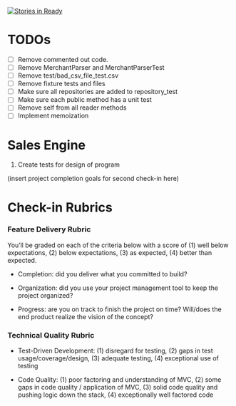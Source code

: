 [![Stories in Ready](https://badge.waffle.io/Jpease1020/sales_engine.png?label=ready&title=Ready)](https://waffle.io/Jpease1020/sales_engine)
# TODOs
- [ ] Remove commented out code.
- [ ] Remove MerchantParser and MerchantParserTest
- [ ] Remove test/bad_csv_file_test.csv
- [ ] Remove fixture tests and files
- [ ] Make sure all repositories are added to repository_test
- [ ] Make sure each public method has a unit test
- [ ] Remove self from all reader methods
- [ ] Implement memoization

# Sales Engine

1. Create tests for design of program

(insert project completion goals for second check-in here)

# Check-in Rubrics

### Feature Delivery Rubric

You’ll be graded on each of the criteria below with a score of (1) well below expectations, (2) below expectations, (3) as expected, (4) better than expected.

* Completion: did you deliver what you committed to build?

* Organization: did you use your project management tool to keep the project organized?

* Progress: are you on track to finish the project on time? Will/does the end product realize the vision of the concept?

### Technical Quality Rubric

* Test-Driven Development: (1) disregard for testing, (2) gaps in test usage/coverage/design, (3) adequate testing, (4) exceptional use of testing

* Code Quality: (1) poor factoring and understanding of MVC, (2) some gaps in code quality / application of MVC, (3) solid code quality and pushing logic down the stack, (4) exceptionally well factored code
